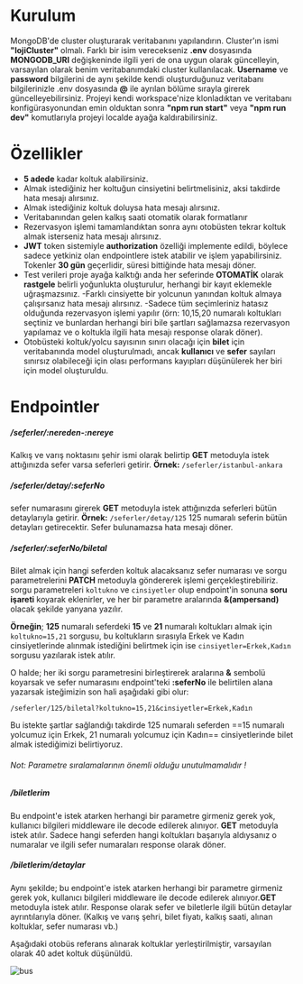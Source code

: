 # Kurulum

MongoDB'de cluster oluşturarak veritabanını yapılandırın. Cluster'ın ismi **"lojiCluster"** olmalı. Farklı bir isim verecekseniz **.env** dosyasında **MONGODB_URI** değişkeninde ilgili yeri de ona uygun olarak güncelleyin, varsayılan olarak benim veritabanımdaki cluster kullanılacak. **Username** ve **password** bilgilerini de aynı şekilde kendi oluşturduğunuz veritabanı bilgilerinizle .env dosyasında **@** ile ayrılan bölüme sırayla girerek güncelleyebilirsiniz. Projeyi kendi workspace'nize klonladıktan ve veritabanı konfigürasyonundan emin olduktan sonra **"npm run start"** veya **"npm run dev"** komutlarıyla projeyi localde ayağa kaldırabilirsiniz.

# Özellikler

- **5 adede** kadar koltuk alabilirsiniz.
- Almak istediğiniz her koltuğun cinsiyetini belirtmelisiniz, aksi takdirde hata mesajı alırsınız.
- Almak istediğiniz koltuk doluysa hata mesajı alırsınız.
- Veritabanından gelen kalkış saati otomatik olarak formatlanır
- Rezervasyon işlemi tamamlandıktan sonra aynı otobüsten tekrar koltuk almak isterseniz hata mesajı alırsınız. 
- **JWT** token sistemiyle **authorization** özelliği implemente edildi, böylece sadece yetkiniz olan endpointlere istek atabilir ve işlem yapabilirsiniz. Tokenler **30 gün** geçerlidir, süresi bittiğinde hata mesajı döner.
- Test verileri proje ayağa kalktığı anda her seferinde **OTOMATİK** olarak **rastgele** belirli yoğunlukta oluşturulur, herhangi bir kayıt eklemekle uğraşmazsınız.
-Farklı cinsiyette bir yolcunun yanından koltuk almaya çalışırsanız hata mesajı alırsınız.
-Sadece tüm seçimleriniz hatasız olduğunda rezervasyon işlemi yapılır (örn: 10,15,20 numaralı koltukları seçtiniz ve bunlardan herhangi biri bile şartları sağlamazsa rezervasyon yapılamaz ve o koltukla ilgili hata mesajı response olarak döner).
- Otobüsteki koltuk/yolcu sayısının sınırı olacağı için **bilet** için veritabanında model oluşturulmadı, ancak **kullanıcı** ve **sefer** sayıları sınırsız olabileceği için olası performans kayıpları düşünülerek her biri için model oluşturuldu.

# Endpointler

##### /seferler/:nereden-:nereye #####

 Kalkış ve varış noktasını şehir ismi olarak belirtip **GET** metoduyla istek attığınızda sefer varsa seferleri getirir.
 **Örnek:** `/seferler/istanbul-ankara`

##### /seferler/detay/:seferNo #####

sefer numarasını girerek **GET** metoduyla istek attığınızda seferleri bütün detaylarıyla getirir.
**Örnek:** `/seferler/detay/125`
125 numaralı seferin bütün detayları getirecektir. Sefer bulunamazsa hata mesajı döner.

##### /seferler/:seferNo/biletal #####

Bilet almak için hangi seferden koltuk alacaksanız sefer numarası ve sorgu parametrelerini **PATCH** metoduyla göndererek işlemi gerçekleştirebiliriz.
sorgu parametreleri `koltukno` ve `cinsiyetler` olup endpoint'in sonuna **soru işareti** koyarak eklenirler, ve her bir parametre aralarında **&(ampersand)** olacak şekilde yanyana yazılır.

**Örneğin**; **125** numaralı seferdeki **15** ve **21** numaralı koltukları almak için `koltukno=15,21` sorgusu, bu koltukların sırasıyla Erkek ve Kadın cinsiyetlerinde alınmak istediğini belirtmek için ise `cinsiyetler=Erkek,Kadın` sorgusu yazılarak istek atılır.

O halde; her iki sorgu parametresini birleştirerek aralarına **&** sembolü koyarsak ve sefer numarasını endpoint'teki **:seferNo** ile belirtilen alana yazarsak isteğimizin son hali aşağıdaki gibi olur:

`/seferler/125/biletal?koltukno=15,21&cinsiyetler=Erkek,Kadın`

Bu istekte şartlar sağlandığı takdirde 125 numaralı seferden ==15 numaralı yolcumuz için Erkek, 21 numaralı yolcumuz için Kadın== cinsiyetlerinde bilet almak istediğimizi belirtiyoruz.
###### Not: Parametre sıralamalarının önemli olduğu unutulmamalıdır ! ######



##### /biletlerim #####

Bu endpoint'e istek atarken herhangi bir parametre girmeniz gerek yok, kullanıcı bilgileri middleware ile decode edilerek alınıyor. **GET** metoduyla istek atılır.
 Sadece hangi seferden hangi koltukları başarıyla aldıysanız o numaralar ve ilgili sefer numaraları response olarak döner.
 
 
 ##### /biletlerim/detaylar #####
 Aynı şekilde; bu endpoint'e istek atarken herhangi bir parametre girmeniz gerek yok, kullanıcı bilgileri middleware ile decode edilerek alınıyor.**GET** metoduyla istek atılır.
 Response olarak sefer ve biletlerle ilgili bütün detaylar ayrıntılarıyla döner. (Kalkış ve varış şehri, bilet fiyatı, kalkış saati, alınan koltuklar, sefer numarası vb.)
 
 Aşağıdaki otobüs referans alınarak koltuklar yerleştirilmiştir, varsayılan olarak 40 adet koltuk düşünüldü.


 ![bus](https://user-images.githubusercontent.com/107999430/233800757-7b1e58f1-d218-4404-b05c-17a04fc674f4.png)

 
 
 









